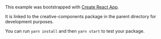 This example was bootstrapped with [Create React App](https://github.com/facebook/create-react-app).

It is linked to the creative-components package in the parent directory for development purposes.

You can run `yarn install` and then `yarn start` to test your package.
